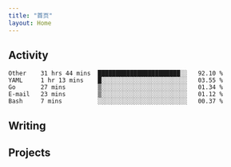 ```yaml
---
title: "首页"
layout: Home
---
```


## Activity
<!--START_SECTION:waka-->
```text
Other    31 hrs 44 mins  ███████████████████████░░   92.10 % 
YAML     1 hr 13 mins    █░░░░░░░░░░░░░░░░░░░░░░░░   03.55 % 
Go       27 mins         ▒░░░░░░░░░░░░░░░░░░░░░░░░   01.34 % 
E-mail   23 mins         ▒░░░░░░░░░░░░░░░░░░░░░░░░   01.12 % 
Bash     7 mins          ░░░░░░░░░░░░░░░░░░░░░░░░░   00.37 % 
```
<!--END_SECTION:waka-->

## Writing
<PindedPosts />

## Projects
<Projects />
